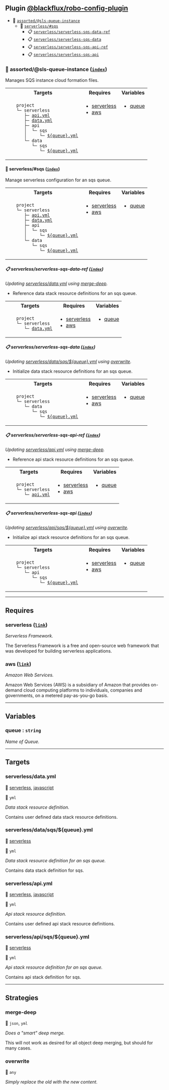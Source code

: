 ## Plugin [@blackflux/robo-config-plugin](https://www.npmjs.com/package/@blackflux/robo-config-plugin)

- <a name="blackfluxrobo-config-plugin-task-idx-ref-assortedsls-queue-instance">:open_file_folder:</a> <a href="#blackfluxrobo-config-plugin-task-ref-assortedsls-queue-instance">`assorted/@sls-queue-instance`</a>
  - <a name="blackfluxrobo-config-plugin-task-idx-ref-serverlesssqs">:open_file_folder:</a> <a href="#blackfluxrobo-config-plugin-task-ref-serverlesssqs">`serverless/#sqs`</a>
    - <a name="blackfluxrobo-config-plugin-task-idx-ref-serverlessserverless-sqs-data-ref">:clipboard:</a> <a href="#blackfluxrobo-config-plugin-task-ref-serverlessserverless-sqs-data-ref">`serverless/serverless-sqs-data-ref`</a>
    - <a name="blackfluxrobo-config-plugin-task-idx-ref-serverlessserverless-sqs-data">:clipboard:</a> <a href="#blackfluxrobo-config-plugin-task-ref-serverlessserverless-sqs-data">`serverless/serverless-sqs-data`</a>
    - <a name="blackfluxrobo-config-plugin-task-idx-ref-serverlessserverless-sqs-api-ref">:clipboard:</a> <a href="#blackfluxrobo-config-plugin-task-ref-serverlessserverless-sqs-api-ref">`serverless/serverless-sqs-api-ref`</a>
    - <a name="blackfluxrobo-config-plugin-task-idx-ref-serverlessserverless-sqs-api">:clipboard:</a> <a href="#blackfluxrobo-config-plugin-task-ref-serverlessserverless-sqs-api">`serverless/serverless-sqs-api`</a>

### :open_file_folder: <a name="blackfluxrobo-config-plugin-task-ref-assortedsls-queue-instance">assorted/@sls-queue-instance</a> (<a href="#blackfluxrobo-config-plugin-task-idx-ref-assortedsls-queue-instance">`index`</a>)

Manages SQS instance cloud formation files.

<table>
  <tbody>
    <tr>
      <th>Targets</th>
      <th>Requires</th>
      <th>Variables</th>
    </tr>
    <tr>
      <td align="left" valign="top">
        <ul>
<code>project</code><br/>
<code>└─&nbsp;serverless</code><br/>
<code>&nbsp;&nbsp;&nbsp;├─&nbsp;<a href="#blackfluxrobo-config-plugin-target-ref-serverlessapiyml">api.yml</a></code><br/>
<code>&nbsp;&nbsp;&nbsp;├─&nbsp;<a href="#blackfluxrobo-config-plugin-target-ref-serverlessdatayml">data.yml</a></code><br/>
<code>&nbsp;&nbsp;&nbsp;├─&nbsp;api</code><br/>
<code>&nbsp;&nbsp;&nbsp;│&nbsp;&nbsp;└─&nbsp;sqs</code><br/>
<code>&nbsp;&nbsp;&nbsp;│&nbsp;&nbsp;&nbsp;&nbsp;&nbsp;└─&nbsp;<a href="#blackfluxrobo-config-plugin-target-ref-serverlessapisqsqueueyml">${queue}.yml</a></code><br/>
<code>&nbsp;&nbsp;&nbsp;└─&nbsp;data</code><br/>
<code>&nbsp;&nbsp;&nbsp;&nbsp;&nbsp;&nbsp;└─&nbsp;sqs</code><br/>
<code>&nbsp;&nbsp;&nbsp;&nbsp;&nbsp;&nbsp;&nbsp;&nbsp;&nbsp;└─&nbsp;<a href="#blackfluxrobo-config-plugin-target-ref-serverlessdatasqsqueueyml">${queue}.yml</a></code><br/>
        </ul>
      </td>
      <td align="left" valign="top">
        <ul>
          <li><a href="#blackfluxrobo-config-plugin-req-ref-serverless">serverless</a></li>
          <li><a href="#blackfluxrobo-config-plugin-req-ref-aws">aws</a></li>
        </ul>
      </td>
      <td align="left" valign="top">
        <ul>
          <li><a href="#blackfluxrobo-config-plugin-var-ref-queue">queue</a></li>
        </ul>
      </td>
    </tr>
  </tbody>
</table>

#### :open_file_folder: <a name="blackfluxrobo-config-plugin-task-ref-serverlesssqs">serverless/#sqs</a> (<a href="#blackfluxrobo-config-plugin-task-idx-ref-serverlesssqs">`index`</a>)

Manage serverless configuration for an sqs queue.

<table>
  <tbody>
    <tr>
      <th>Targets</th>
      <th>Requires</th>
      <th>Variables</th>
    </tr>
    <tr>
      <td align="left" valign="top">
        <ul>
<code>project</code><br/>
<code>└─&nbsp;serverless</code><br/>
<code>&nbsp;&nbsp;&nbsp;├─&nbsp;<a href="#blackfluxrobo-config-plugin-target-ref-serverlessapiyml">api.yml</a></code><br/>
<code>&nbsp;&nbsp;&nbsp;├─&nbsp;<a href="#blackfluxrobo-config-plugin-target-ref-serverlessdatayml">data.yml</a></code><br/>
<code>&nbsp;&nbsp;&nbsp;├─&nbsp;api</code><br/>
<code>&nbsp;&nbsp;&nbsp;│&nbsp;&nbsp;└─&nbsp;sqs</code><br/>
<code>&nbsp;&nbsp;&nbsp;│&nbsp;&nbsp;&nbsp;&nbsp;&nbsp;└─&nbsp;<a href="#blackfluxrobo-config-plugin-target-ref-serverlessapisqsqueueyml">${queue}.yml</a></code><br/>
<code>&nbsp;&nbsp;&nbsp;└─&nbsp;data</code><br/>
<code>&nbsp;&nbsp;&nbsp;&nbsp;&nbsp;&nbsp;└─&nbsp;sqs</code><br/>
<code>&nbsp;&nbsp;&nbsp;&nbsp;&nbsp;&nbsp;&nbsp;&nbsp;&nbsp;└─&nbsp;<a href="#blackfluxrobo-config-plugin-target-ref-serverlessdatasqsqueueyml">${queue}.yml</a></code><br/>
        </ul>
      </td>
      <td align="left" valign="top">
        <ul>
          <li><a href="#blackfluxrobo-config-plugin-req-ref-serverless">serverless</a></li>
          <li><a href="#blackfluxrobo-config-plugin-req-ref-aws">aws</a></li>
        </ul>
      </td>
      <td align="left" valign="top">
        <ul>
          <li><a href="#blackfluxrobo-config-plugin-var-ref-queue">queue</a></li>
        </ul>
      </td>
    </tr>
  </tbody>
</table>

##### :clipboard: <a name="blackfluxrobo-config-plugin-task-ref-serverlessserverless-sqs-data-ref">serverless/serverless-sqs-data-ref</a> (<a href="#blackfluxrobo-config-plugin-task-idx-ref-serverlessserverless-sqs-data-ref">`index`</a>)

_Updating <a href="#blackfluxrobo-config-plugin-target-ref-serverlessdatayml">serverless/data.yml</a> using <a href="#blackfluxrobo-config-plugin-strat-ref-merge-deep">merge-deep</a>._

- Reference data stack resource definitions for an sqs queue.

<table>
  <tbody>
    <tr>
      <th>Targets</th>
      <th>Requires</th>
      <th>Variables</th>
    </tr>
    <tr>
      <td align="left" valign="top">
        <ul>
<code>project</code><br/>
<code>└─&nbsp;serverless</code><br/>
<code>&nbsp;&nbsp;&nbsp;└─&nbsp;<a href="#blackfluxrobo-config-plugin-target-ref-serverlessdatayml">data.yml</a></code><br/>
        </ul>
      </td>
      <td align="left" valign="top">
        <ul>
          <li><a href="#blackfluxrobo-config-plugin-req-ref-serverless">serverless</a></li>
          <li><a href="#blackfluxrobo-config-plugin-req-ref-aws">aws</a></li>
        </ul>
      </td>
      <td align="left" valign="top">
        <ul>
          <li><a href="#blackfluxrobo-config-plugin-var-ref-queue">queue</a></li>
        </ul>
      </td>
    </tr>
  </tbody>
</table>

##### :clipboard: <a name="blackfluxrobo-config-plugin-task-ref-serverlessserverless-sqs-data">serverless/serverless-sqs-data</a> (<a href="#blackfluxrobo-config-plugin-task-idx-ref-serverlessserverless-sqs-data">`index`</a>)

_Updating <a href="#blackfluxrobo-config-plugin-target-ref-serverlessdatasqsqueueyml">serverless/data/sqs/${queue}.yml</a> using <a href="#blackfluxrobo-config-plugin-strat-ref-overwrite">overwrite</a>._

- Initialize data stack resource definitions for an sqs queue.

<table>
  <tbody>
    <tr>
      <th>Targets</th>
      <th>Requires</th>
      <th>Variables</th>
    </tr>
    <tr>
      <td align="left" valign="top">
        <ul>
<code>project</code><br/>
<code>└─&nbsp;serverless</code><br/>
<code>&nbsp;&nbsp;&nbsp;└─&nbsp;data</code><br/>
<code>&nbsp;&nbsp;&nbsp;&nbsp;&nbsp;&nbsp;└─&nbsp;sqs</code><br/>
<code>&nbsp;&nbsp;&nbsp;&nbsp;&nbsp;&nbsp;&nbsp;&nbsp;&nbsp;└─&nbsp;<a href="#blackfluxrobo-config-plugin-target-ref-serverlessdatasqsqueueyml">${queue}.yml</a></code><br/>
        </ul>
      </td>
      <td align="left" valign="top">
        <ul>
          <li><a href="#blackfluxrobo-config-plugin-req-ref-serverless">serverless</a></li>
          <li><a href="#blackfluxrobo-config-plugin-req-ref-aws">aws</a></li>
        </ul>
      </td>
      <td align="left" valign="top">
        <ul>
          <li><a href="#blackfluxrobo-config-plugin-var-ref-queue">queue</a></li>
        </ul>
      </td>
    </tr>
  </tbody>
</table>

##### :clipboard: <a name="blackfluxrobo-config-plugin-task-ref-serverlessserverless-sqs-api-ref">serverless/serverless-sqs-api-ref</a> (<a href="#blackfluxrobo-config-plugin-task-idx-ref-serverlessserverless-sqs-api-ref">`index`</a>)

_Updating <a href="#blackfluxrobo-config-plugin-target-ref-serverlessapiyml">serverless/api.yml</a> using <a href="#blackfluxrobo-config-plugin-strat-ref-merge-deep">merge-deep</a>._

- Reference api stack resource definitions for an sqs queue.

<table>
  <tbody>
    <tr>
      <th>Targets</th>
      <th>Requires</th>
      <th>Variables</th>
    </tr>
    <tr>
      <td align="left" valign="top">
        <ul>
<code>project</code><br/>
<code>└─&nbsp;serverless</code><br/>
<code>&nbsp;&nbsp;&nbsp;└─&nbsp;<a href="#blackfluxrobo-config-plugin-target-ref-serverlessapiyml">api.yml</a></code><br/>
        </ul>
      </td>
      <td align="left" valign="top">
        <ul>
          <li><a href="#blackfluxrobo-config-plugin-req-ref-serverless">serverless</a></li>
          <li><a href="#blackfluxrobo-config-plugin-req-ref-aws">aws</a></li>
        </ul>
      </td>
      <td align="left" valign="top">
        <ul>
          <li><a href="#blackfluxrobo-config-plugin-var-ref-queue">queue</a></li>
        </ul>
      </td>
    </tr>
  </tbody>
</table>

##### :clipboard: <a name="blackfluxrobo-config-plugin-task-ref-serverlessserverless-sqs-api">serverless/serverless-sqs-api</a> (<a href="#blackfluxrobo-config-plugin-task-idx-ref-serverlessserverless-sqs-api">`index`</a>)

_Updating <a href="#blackfluxrobo-config-plugin-target-ref-serverlessapisqsqueueyml">serverless/api/sqs/${queue}.yml</a> using <a href="#blackfluxrobo-config-plugin-strat-ref-overwrite">overwrite</a>._

- Initialize api stack resource definitions for an sqs queue.

<table>
  <tbody>
    <tr>
      <th>Targets</th>
      <th>Requires</th>
      <th>Variables</th>
    </tr>
    <tr>
      <td align="left" valign="top">
        <ul>
<code>project</code><br/>
<code>└─&nbsp;serverless</code><br/>
<code>&nbsp;&nbsp;&nbsp;└─&nbsp;api</code><br/>
<code>&nbsp;&nbsp;&nbsp;&nbsp;&nbsp;&nbsp;└─&nbsp;sqs</code><br/>
<code>&nbsp;&nbsp;&nbsp;&nbsp;&nbsp;&nbsp;&nbsp;&nbsp;&nbsp;└─&nbsp;<a href="#blackfluxrobo-config-plugin-target-ref-serverlessapisqsqueueyml">${queue}.yml</a></code><br/>
        </ul>
      </td>
      <td align="left" valign="top">
        <ul>
          <li><a href="#blackfluxrobo-config-plugin-req-ref-serverless">serverless</a></li>
          <li><a href="#blackfluxrobo-config-plugin-req-ref-aws">aws</a></li>
        </ul>
      </td>
      <td align="left" valign="top">
        <ul>
          <li><a href="#blackfluxrobo-config-plugin-var-ref-queue">queue</a></li>
        </ul>
      </td>
    </tr>
  </tbody>
</table>

------

## Requires

### <a name="blackfluxrobo-config-plugin-req-ref-serverless">serverless</a> ([`link`](https://serverless.com/)) 

*Serverless Framework.*

The Serverless Framework is a free and open-source web framework that was 
developed for building serverless applications.

### <a name="blackfluxrobo-config-plugin-req-ref-aws">aws</a> ([`link`](https://aws.amazon.com/)) 

*Amazon Web Services.*

Amazon Web Services (AWS) is a subsidiary of Amazon that provides on-demand cloud 
computing platforms to individuals, companies and governments, on a metered pay-as-you-go basis.

------

## Variables

### <a name="blackfluxrobo-config-plugin-var-ref-queue">queue</a>  : `string`

*Name of Queue.*

------

## Targets

### <a name="blackfluxrobo-config-plugin-target-ref-serverlessdatayml">serverless/data.yml</a>  

:small_red_triangle: <a href="#blackfluxrobo-config-plugin-req-ref-serverless">serverless</a>, <a href="#blackfluxrobo-config-plugin-req-ref-javascript">javascript</a>

:small_blue_diamond: `yml`

*Data stack resource definition.*

Contains user defined data stack resource definitions.

### <a name="blackfluxrobo-config-plugin-target-ref-serverlessdatasqsqueueyml">serverless/data/sqs/${queue}.yml</a>  

:small_red_triangle: <a href="#blackfluxrobo-config-plugin-req-ref-serverless">serverless</a>

:small_blue_diamond: `yml`

*Data stack resource definition for an sqs queue.*

Contains data stack definition for sqs.

### <a name="blackfluxrobo-config-plugin-target-ref-serverlessapiyml">serverless/api.yml</a>  

:small_red_triangle: <a href="#blackfluxrobo-config-plugin-req-ref-serverless">serverless</a>, <a href="#blackfluxrobo-config-plugin-req-ref-javascript">javascript</a>

:small_blue_diamond: `yml`

*Api stack resource definition.*

Contains user defined api stack resource definitions.

### <a name="blackfluxrobo-config-plugin-target-ref-serverlessapisqsqueueyml">serverless/api/sqs/${queue}.yml</a>  

:small_red_triangle: <a href="#blackfluxrobo-config-plugin-req-ref-serverless">serverless</a>

:small_blue_diamond: `yml`

*Api stack resource definition for an sqs queue.*

Contains api stack definition for sqs.

------

## Strategies

### <a name="blackfluxrobo-config-plugin-strat-ref-merge-deep">merge-deep</a>  

:small_blue_diamond: `json`, `yml`

*Does a "smart" deep merge.*

This will not work as desired for all object deep merging, but should for many cases.

### <a name="blackfluxrobo-config-plugin-strat-ref-overwrite">overwrite</a>  

:small_blue_diamond: `any`

*Simply replace the old with the new content.*

